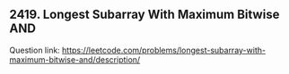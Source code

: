 ## 2419. Longest Subarray With Maximum Bitwise AND

Question link: https://leetcode.com/problems/longest-subarray-with-maximum-bitwise-and/description/